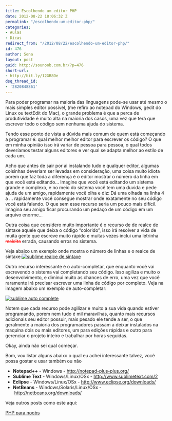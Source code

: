 ```yaml
---
title: Escolhendo um editor PHP
date: 2012-08-22 18:06:32 Z
permalink: "/escolhendo-um-editor-php/"
categories:
- Aulas
- Dicas
redirect_from: "/2012/08/22/escolhendo-um-editor-php/"
id: 476
author: Sena
layout: post
guid: http://sounoob.com.br/?p=476
short-url:
- http://bit.ly/12GR8Oe
dsq_thread_id:
- '2820848861'
---
```


Para poder programar na maioria das linguagens pode-se usar até mesmo o mais simples editor possível, (me refiro ao notepad do Windows, gedit do Linux ou textEdit do Mac), o grande problema é que a perca de produtividade é muito alta na maioria dos casos, uma vez que terá que escrever todo o código sem nenhuma ajuda do sistema.

Tendo esse ponto de vista a dúvida mais comum de quem está começando a programar é: qual melhor melhor editor para escrever os código? O que em minha opinião isso irá variar de pessoa para pessoa, o qual todos deveríamos testar alguns editores e ver qual se adapta melhor ao estilo de cada um.<!--more-->

Acho que antes de sair por ai instalando tudo e qualquer editor, algumas coisinhas deveriam ser levadas em consideração, uma coisa muito idiota porem que faz toda a diferença é o editor mostrar o número da linha em que você está editando… Imagine que você está editando um sistema grande e complexo, e no meio do sistema você tem uma duvida e pede ajuda de um amigo, rapidamente você olha e diz: Dá uma olhada na linha 4 a … rapidamente você consegue mostrar onde exatamente no seu código você está falando. O que sem esse recurso seria um pouco mais difícil. Imagina seu amigo ficar procurando um pedaço de um código em um arquivo enorme…

Outra coisa que considero muito importante é o recurso de de realce de sintaxe aquele que deixa o código “colorido”, isso irá resolver a vida de muita gente que escreve muito rápido e muitas vezes inclui uma letrinha <del style="color: #ff0000;">maldita</del> errada, causando erros no sistema.

Veja abaixo um exemplo onde mostra o número de linhas e o realce de sintaxe:[<img class="aligncenter size-full wp-image-480" title="sublime realce de sintaxe" alt="sublime realce de sintaxe" src="/assets/uploads/2012/08/sublime_realce-de-sintaxe.png" srcset="/assets/uploads/2012/08/sublime_realce-de-sintaxe.png 627w, /assets/uploads/2012/08/sublime_realce-de-sintaxe-300x222.png 300w" sizes="(max-width: 627px) 100vw, 627px" />](/assets/uploads/2012/08/sublime_realce-de-sintaxe.png)

Outro recurso interessante é o auto-completar, que enquanto você vai escrevendo o sistema vai completando seu código. Isso agiliza e muito o desenvolvimento, e diminui muito as chances de erro, uma vez que você raramente irá precisar escrever uma linha de código por completo. Veja na imagem abaixo um exemplo de auto-completar:

[<img class="aligncenter size-full wp-image-478" title="sublime auto complete" alt="sublime auto complete" src="/assets/uploads/2012/08/sublime_auto-complete.png" srcset="/assets/uploads/2012/08/sublime_auto-complete.png 627w, /assets/uploads/2012/08/sublime_auto-complete-300x222.png 300w" sizes="(max-width: 627px) 100vw, 627px" />](/assets/uploads/2012/08/sublime_auto-complete.png)
  
Notem que cada recurso pode agilizar e muito a sua vida quando estiver programando, porem nem tudo é mil maravilhas, quanto mais recursos adicionais seu editor possuir, mais pesado ele tende a ser, o que geralmente a maioria dos programadores passam a deixar instalados na maquina dois ou mais editores, um para edições rápidas e outro para gerenciar o projeto inteiro e trabalhar por horas seguidas.

Okay, ainda não sei qual começar.

Bom, vou listar alguns abaixo o qual eu achei interessante talvez, você possa gostar e usar também ou não

  * **Notepad++** - Windows - <a title="Notepad++" href="http://notepad-plus-plus.org/" target="_blank">http://notepad-plus-plus.org/</a>
  * **Sublime Text** - Windows/Linux/OSx - <a title="Sublime" href="http://www.sublimetext.com/2" target="_blank">http://www.sublimetext.com/2</a>
  * **Eclipse** - Windows/Linux/OSx - <a title="Eclipse" href="http://www.eclipse.org/downloads/" target="_blank">http://www.eclipse.org/downloads/</a>
  * **NetBeans** - Windows/Solaris/Linux/OSx - <a title="NetBeans" href="http://netbeans.org/downloads/" target="_blank">http://netbeans.org/downloads/</a>

Veja outros posts como este aqui:
  
[PHP para noobs](/php-para-noobs/ "PHP para Noobs")
